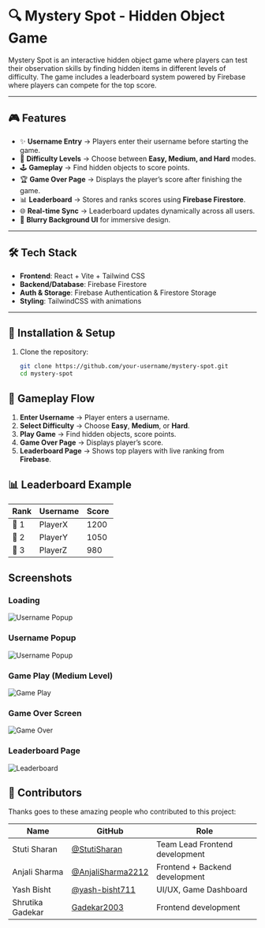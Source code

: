 # 🔍 Mystery Spot - Hidden Object Game  

Mystery Spot is an interactive hidden object game where players can test their observation skills by finding hidden items in different levels of difficulty. The game includes a leaderboard system powered by Firebase where players can compete for the top score.  

---

## 🎮 Features  

- ✨ **Username Entry** → Players enter their username before starting the game.  
- 🎯 **Difficulty Levels** → Choose between **Easy, Medium, and Hard** modes.  
- 🕹️ **Gameplay** → Find hidden objects to score points.  
- 🏆 **Game Over Page** → Displays the player’s score after finishing the game.  
- 📊 **Leaderboard** → Stores and ranks scores using **Firebase Firestore**.  
- 🌐 **Real-time Sync** → Leaderboard updates dynamically across all users.  
- 🎨 **Blurry Background UI** for immersive design.  

---

## 🛠️ Tech Stack  

- **Frontend**: React + Vite + Tailwind CSS  
- **Backend/Database**: Firebase Firestore  
- **Auth & Storage**: Firebase Authentication & Firestore Storage  
- **Styling**: TailwindCSS with animations  

---

## 🚀 Installation & Setup  

1. Clone the repository:  
   ```bash
   git clone https://github.com/your-username/mystery-spot.git
   cd mystery-spot

## 📌 Gameplay Flow  

1. **Enter Username** → Player enters a username.  
2. **Select Difficulty** → Choose **Easy**, **Medium**, or **Hard**.  
3. **Play Game** → Find hidden objects, score points.  
4. **Game Over Page** → Displays player’s score.  
5. **Leaderboard Page** → Shows top players with live ranking from **Firebase**.  

## 📊 Leaderboard Example  

| Rank | Username | Score |
|------|----------|-------|
| 🥇 1 | PlayerX  | 1200  |
| 🥈 2 | PlayerY  | 1050  |
| 🥉 3 | PlayerZ  | 980   |

## Screenshots
### Loading
![Username Popup](public/loading.png)

### Username Popup 
![Username Popup](public/username.png)

### Game Play (Medium Level)  
![Game Play](public/gamingDashboard.png)

### Game Over Screen  
![Game Over](public/gameover.png)

### Leaderboard Page  
![Leaderboard](public/leader.png)

## 👥 Contributors  

Thanks goes to these amazing people who contributed to this project:  

| Name | GitHub | Role |
|------|--------|------|
| Stuti Sharan | [@StutiSharan](https://github.com/StutiSharan) | Team Lead Frontend development|
| Anjali Sharma | [@AnjaliSharma2212](https://github.com/AnjaliSharma2212) | Frontend + Backend development|
| Yash Bisht | [@yash-bisht711](https://github.com/yash-bisht711) | UI/UX, Game Dashboard |
| Shrutika Gadekar | [Gadekar2003](https://github.com/Gadekar2003) | Frontend development |


